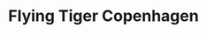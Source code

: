 ---
title: "Flying Tiger Copenhagen"
url: /bretigny-sur-orge/flying-tiger-copenhagen/
shop: Kramladen
---